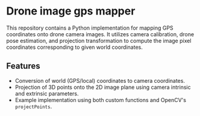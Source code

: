 # Drone image gps  mapper

This repository contains a Python implementation for mapping GPS coordinates onto drone camera images. It utilizes camera calibration, drone pose estimation, and projection transformation to compute the image pixel coordinates corresponding to given world coordinates.

## Features

- Conversion of world (GPS/local) coordinates to camera coordinates.
- Projection of 3D points onto the 2D image plane using camera intrinsic and extrinsic parameters.
- Example implementation using both custom functions and OpenCV's `projectPoints`.
